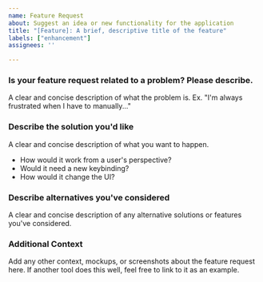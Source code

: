 ```yaml
---
name: Feature Request
about: Suggest an idea or new functionality for the application
title: "[Feature]: A brief, descriptive title of the feature"
labels: ["enhancement"]
assignees: ''

---
```


### Is your feature request related to a problem? Please describe.
A clear and concise description of what the problem is. Ex. "I'm always frustrated when I have to manually..."

### Describe the solution you'd like
A clear and concise description of what you want to happen.
- How would it work from a user's perspective?
- Would it need a new keybinding?
- How would it change the UI?

### Describe alternatives you've considered
A clear and concise description of any alternative solutions or features you've considered.

### Additional Context
Add any other context, mockups, or screenshots about the feature request here. If another tool does this well, feel free to link to it as an example.

